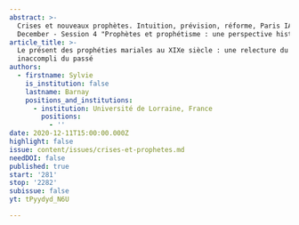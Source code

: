 ```yaml
---
abstract: >-
  Crises et nouveaux prophètes. Intuition, prévision, réforme, Paris IAS, 10-11
  December - Session 4 "Prophètes et prophétisme : une perspective historique"
article_title: >-
  Le présent des prophéties mariales au XIXe siècle : une relecture du futur
  inaccompli du passé
authors:
  - firstname: Sylvie
    is_institution: false
    lastname: Barnay
    positions_and_institutions:
      - institution: Université de Lorraine, France
        positions:
          - ''
date: 2020-12-11T15:00:00.000Z
highlight: false
issue: content/issues/crises-et-prophetes.md
needDOI: false
published: true
start: '281'
stop: '2282'
subissue: false
yt: tPyydyd_N6U

---
```

<Youtube yt="tPyydyd_N6U" caption="Le présent des prophéties mariales au XIXe siècle : une relecture du futur inaccompli du passé" start="281" stop="2282"></Youtube>
